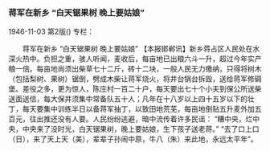 ### 蒋军在新乡  “白天锯果树  晚上要姑娘”

1946-11-03
第2版()
专栏：

　　蒋军在新乡
    “白天锯果树  晚上要姑娘”
    【本报邯郸讯】新乡蒋占区人民处在水深火热中。负担之重，骇人听闻，麦收后，每亩地已出粮六斗一升，超过今年实产粮一倍。每亩地尚须出柴草七十二斤，砖十二块，一般人民无力缴纳，只得将树木（包括梨树、果树）锯倒，劈成木柴让蒋军烧火，将井台锅台拆毁，送给蒋军修碉堡。差役之多，更为惊人，陈庄村一百二十户，每天要出七十个小夫到保公所送柴送面送信，每大保并须集中常备队五十人；凡年在十八岁以上四十五岁以下的壮丁，每天要集中训练半日以备蒋军抽丁，以致田地荒芜，每亩地倒贴五升麦外加五百元，往出推还没有人要。人民纷纷逃避，暗中流传着许多民谣：
    “糟中央，烂中央，中央来了没时光，白天锯果树，晚上要姑娘，生下孩子送老蒋。”
    “去了口上口（日），来了天上天（美），辈辈子孙闹中原，牛八（朱）来此地，永远太平年”。
